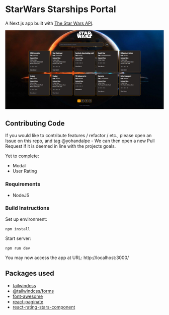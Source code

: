 # StarWars Starships Portal

A Next.js app built with [The Star Wars API](https://swapi.dev/documentation).

![Screenshot](screenshot.png)

## Contributing Code

If you would like to contribute features / refactor / etc., please open an Issue on this repo, and tag @yohandalpe - We can then open a new Pull Request if it is deemed in line with the projects goals.

Yet to complete:

* Modal
* User Rating

### Requirements

 * NodeJS

### Build Instructions

Set up environment:
```
npm install
```

Start server:
```
npm run dev
```

You may now access the app at URL: http://localhost:3000/

## Packages used
- [tailwindcss](https://tailwindcss.com/docs/installation)
- [@tailwindcss/forms](https://www.npmjs.com/package/@tailwindcss/forms)
- [font-awesome](https://www.npmjs.com/package/font-awesome)
- [react-paginate](https://www.npmjs.com/package/react-paginate)
- [react-rating-stars-component](https://www.npmjs.com/package/react-rating-stars-component)